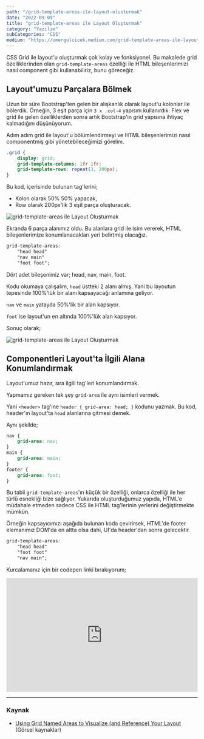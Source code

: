 ```yaml
---
path: "/grid-template-areas-ile-layout-olusturmak"
date: "2022-09-09"
title: "grid-template-areas ile Layout Oluşturmak"
category: "Yazılım"
subCategories: "CSS"
medium: "https://omergulcicek.medium.com/grid-template-areas-ile-layout-olu%C5%9Fturmak-619a93489ebf"
---
```


CSS Grid ile layout'u oluşturmak çok kolay ve fonksiyonel. Bu makalede grid özelliklerinden olan `grid-template-areas` özelliği ile HTML bileşenlerimizi nasıl component gibi kullanabiliriz, bunu göreceğiz.

## Layout'umuzu Parçalara Bölmek

Uzun bir süre Bootstrap'ten gelen bir alışkanlık olarak layout'u kolonlar ile bölerdik. Örneğin, 3 eşit parça için `3 x .col-4` yapısını kullanırdık. Flex ve grid ile gelen özelliklerden sonra artık Bootstrap'in grid yapısına ihtiyaç kalmadığını düşünüyorum.

Adım adım grid ile layout'u bölümlendirmeyi ve HTML bileşenlerimizi nasıl componentmiş gibi yönetebileceğimizi görelim.

```css
.grid {
	display: grid;
	grid-template-columns: 1fr 1fr;
	grid-template-rows: repeat(3, 200px);
}
```

Bu kod, içerisinde bulunan tag'lerini;

- Kolon olarak 50% 50% yapacak,
- Row olarak 200px'lik 3 eşit parça oluşturacak.

![grid-template-areas ile Layout Oluşturmak](/img/blog/2022-09-09/grid-template-areas-ile-layout-olusturmak-1.jpg)

Ekranda 6 parça alanımız oldu. Bu alanlara grid ile isim vererek, HTML bileşenlerimize konumlanacakları yeri belirtmiş olacağız.

```css
grid-template-areas:
	"head head"
	"nav main"
	"foot foot";
```

Dört adet bileşenimiz var; head, nav, main, foot.

Kodu okumaya çalışalım, `head` üstteki 2 alanı almış. Yani bu layoutun tepesinde 100%'lük bir alanı kapsayacağı anlamına geliyor.

`nav` ve `main` yatayda 50%'lik bir alan kapsıyor.

`foot` ise layout'un en altında 100%'lük alan kapsıyor.

Sonuç olarak;

![grid-template-areas ile Layout Oluşturmak](/img/blog/2022-09-09/grid-template-areas-ile-layout-olusturmak-2.jpg)

## Componentleri Layout'ta İlgili Alana Konumlandırmak

Layout'umuz hazır, sıra ilgili tag'leri konumlandırmak.

Yapmamız gereken tek şey `grid-area` ile aynı isimleri vermek.

Yani `<header>` tag'ine `header { grid-area: head; }` kodunu yazmak. Bu kod, header'ın layout'ta `head` alanlarına gitmesi demek.

Aynı şekilde;

```css
nav {
	grid-area: nav;
}
main {
	grid-area: main;
}
footer {
	grid-area: foot;
}
```

Bu tabii `grid-template-areas`'ın küçük bir özelliği, onlarca özelliği ile her türlü esnekliği bize sağlıyor. Yukarıda oluşturduğumuz yapıda, HTML'e müdahale etmeden sadece CSS ile HTML tag'lerinin yerlerini değiştirmekte mümkün.

Örneğin kapsayıcımızı aşağıda bulunan koda çevirirsek, HTML'de footer elemanımız DOM'da en altta olsa dahi, UI'da header'dan sonra gelecektir.

```css
grid-template-areas:
	"head head"
	"foot foot"
	"nav main";
```

Kurcalamanız için bir codepen linki bırakıyorum;

<iframe 
  height="300" 
  style="width: 100%;" 
  scrolling="no" 
  title="Grid Template Areas" 
  src="https://codepen.io/omergulcicek/embed/LYmNmeY?default-tab=html%2Cresult" 
  frameborder="no" 
  loading="lazy" 
  allowfullscreen="true">
</iframe>

---

### Kaynak

- <a href="https://css-tricks.com/using-grid-named-areas-to-visualize-and-reference-your-layout/" target="_blank" rel="noreferrer noopener">Using Grid Named Areas to Visualize (and Reference) Your Layout</a> (Görsel kaynaklar)
